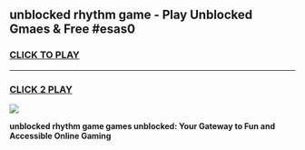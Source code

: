 
## unblocked rhythm game - Play Unblocked Gmaes & Free #esas0
<h3>
<a href="https://premium.freeplayer.one?title=unblocked_rhythm_game&ref=01M">CLICK TO PLAY</a></h3>
<hr>

<h3>
<a href="https://premium.freeplayer.one?title=unblocked_rhythm_game&ref=01M">CLICK 2 PLAY</a>
  
</h3>

<a href="https://premium.freeplayer.one?title=unblocked_rhythm_game&ref=01M"><img src="https://clearcache.store/games.png"></a>


**unblocked rhythm game games unblocked: Your Gateway to Fun and Accessible Online Gaming**
